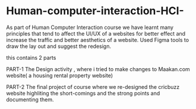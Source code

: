 # Human-computer-interaction-HCI-
As part of Human Computer Interaction course we have learnt many principles that tend to affect the UI/UX of a websites for better effect and increase the traffic and better aesthetics of a website. Used Figma tools to draw the lay out and suggest the redesign.

this contains 2 parts 

PART-1
The Design activity , where i tried to make changes to Maakan.com website( a housing rental property website) 

PART-2
The final project of course where we re-designed the cricbuzz website highliting the short-comings and the strong points and documenting them.

